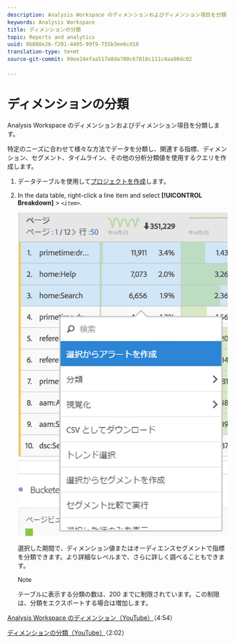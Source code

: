 ```yaml
---
description: Analysis Workspace のディメンションおよびディメンション項目を分類します。
keywords: Analysis Workspace
title: ディメンションの分類
topic: Reports and analytics
uuid: 0b888e26-f201-4405-99f9-755b3ee6cd18
translation-type: tm+mt
source-git-commit: 99ee24efaa517e8da700c67818c111c4aa90dc02

---
```



# ディメンションの分類

Analysis Workspace のディメンションおよびディメンション項目を分類します。

特定のニーズに合わせて様々な方法でデータを分類し、関連する指標、ディメンション、セグメント、タイムライン、その他の分析分類値を使用するクエリを作成します。

1. データテーブルを使用して[プロジェクトを作成](/help/analyze/analysis-workspace/build-workspace-project/t-freeform-project.md)します。
1. In the data table, right-click a line item and select **[!UICONTROL Breakdown]** > *`<item>`*.

   ![手順の結果](assets/fa_data_table_actions.png)

   選択した期間で、ディメンション値またはオーディエンスセグメントで指標を分類できます。より詳細なレベルまで、さらに詳しく調べることもできます。

   >[!NOTE]
   >
   >テーブルに表示する分類の数は、200 までに制限されています。この制限は、分類をエクスポートする場合は増加します。

[Analysis Workspace のディメンション（YouTube）](https://www.youtube.com/watch?v=P9W0hhIHhCs&amp;index=12&amp;list=PL2tCx83mn7GuNnQdYGOtlyCu0V5mEZ8sS)（4:54）

[ディメンションの分類（YouTube）](https://www.youtube.com/watch?v=3mQ2HN7-lIc&amp;list=PL2tCx83mn7GuNnQdYGOtlyCu0V5mEZ8sS&amp;index=13)（2:02）
